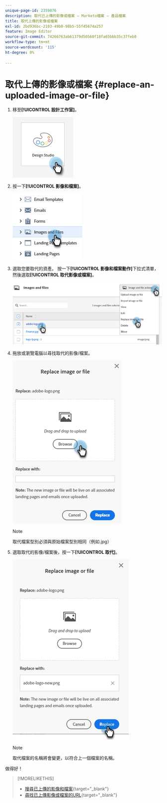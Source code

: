 ```yaml
---
unique-page-id: 2359876
description: 取代已上傳的影像或檔案 — Marketo檔案 — 產品檔案
title: 取代上傳的影像或檔案
exl-id: 2bd936bc-2103-49b0-98b5-55f45674a257
feature: Image Editor
source-git-commit: 74266763ab61379d50560f18fa65bbb35c37feb0
workflow-type: tm+mt
source-wordcount: '115'
ht-degree: 0%

---
```


# 取代上傳的影像或檔案 {#replace-an-uploaded-image-or-file}

1. 移至&#x200B;**[!UICONTROL 設計工作室]**。

   ![](assets/replace-an-uploaded-image-or-file-1.png)

1. 按一下&#x200B;**[!UICONTROL 影像和檔案]**。

   ![](assets/replace-an-uploaded-image-or-file-2.png)

1. 選取您要取代的資產。 按一下&#x200B;**[!UICONTROL 影像和檔案動作]**&#x200B;下拉式清單，然後選取&#x200B;**[!UICONTROL 取代影像或檔案]**。

   ![](assets/replace-an-uploaded-image-or-file-3.png)

1. 拖放或瀏覽電腦以尋找取代的影像/檔案。

   ![](assets/replace-an-uploaded-image-or-file-4.png)

   >[!NOTE]
   >
   >取代檔案型別必須與原始檔案型別相同（例如.jpg）

1. 選取取代的影像/檔案後，按一下&#x200B;**[!UICONTROL 取代]**。

   ![](assets/replace-an-uploaded-image-or-file-5.png)

   >[!NOTE]
   >
   >取代檔案的名稱將會變更，以符合上一個檔案的名稱。

做得好！

>[!MORELIKETHIS]
>
>* [搜尋已上傳的影像和檔案](/help/marketo/product-docs/demand-generation/images-and-files/search-uploaded-images-and-files.md){target="_blank"}
>* [尋找已上傳影像或檔案的URL](/help/marketo/product-docs/demand-generation/images-and-files/find-the-url-of-an-uploaded-image-or-file.md){target="_blank"}
